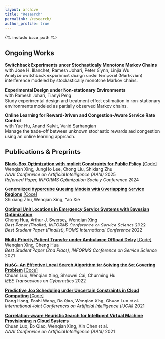 ```yaml
---
layout: archive
title: "Research"
permalink: /research/
author_profile: true
---
```


{% include base_path %}

Ongoing Works
------

**Switchback Experiments under Stochastically Monotone Markov Chains**  
with Jose H. Blanchet, Ramesh Johari, Peter Glynn, Linjia Wu  
Analyze switchback experiment design under temporal (Markovian) interference modeled by stochastically monotone Markov chains.  

**Experimental Design under Non-stationary Environments**  
with Ramesh Johari, Tianyi Peng  
Study experimental design and treatment effect estimation in non-stationary environments modeled as partially observed Markov chains.

**Online Learning for Reward-Driven and Congestion-Aware Service
Rate Control**  
with Yue Hu, Anand Kalvit, Vahid Sarhangian  
Manage the trade-off between unknown stochastic rewards and congestion using an online learning approach.  


Publications & Preprints
------

**[Black-Box Optimization with Implicit Constraints for Public Policy](https://arxiv.org/abs/2310.18449)** [[Code]](https://github.com/wenqian-xing/CageBO)   
Wenqian Xing, JungHo Lee, Chong Liu, Shixiang Zhu  
*AAAI Conference on Artificial Intelligence (AAAI)* 2025  
*Refereed Paper, INFORMS Optimization Society Conference* 2024  

**[Generalized Hypercube Queuing Models with Overlapping Service Regions](https://arxiv.org/abs/2304.02824)** [[Code]](https://github.com/meowoodie/Hyperlattice-Queueing-Model)  
Shixiang Zhu, Wenqian Xing, Yao Xie  

**[Optimal Unit Locations in Emergency Service Systems with Bayesian Optimization](https://papers.ssrn.com/sol3/papers.cfm?abstract_id=4497957)**  
Cheng Hua, Arthur J. Swersey, Wenqian Xing  
*Best Paper (Finalist), INFORMS Conference on Service Science* 2022  
*Best Student Paper (Finalist), POMS International Conference* 2022  

**[Multi-Priority Patient Transfer under Ambulance
Offload Delay](https://papers.ssrn.com/sol3/papers.cfm?abstract_id=4003735)** [[Code]](https://github.com/wenqian-xing/AOD-Lower-Bound)  
Wenqian Xing, Cheng Hua  
*Best Student Paper (2nd Place), INFORMS Conference on Service Science* 2021  

**[NuSC: An Effective Local Search Algorithm for Solving the Set Covering Problem](https://ieeexplore.ieee.org/document/9877844)** [[Code]](https://github.com/chuanluocs/NuSC-Algorithm)  
Chuan Luo, Wenqian Xing, Shaowei Cai, Chunming Hu  
*IEEE Transactions on Cybernetics* 2022  

**[Predictive Job Scheduling under Uncertain Constraints in Cloud Computing](https://www.ijcai.org/proceedings/2021/499)** [[Code]](https://github.com/wenqian-xing/SB-IJCAI-Paper)  
Dong Hang, Boshi Wang, Bo Qiao, Wenqian Xing, Chuan Luo et al.  
*International Joint Conferences on Artificial Intelligence (IJCAI)* 2021  

**[Correlation-aware Heuristic Search for Intelligent Virtual Machine Provisioning in Cloud Systems](https://ojs.aaai.org/index.php/AAAI/article/view/17467)**  
Chuan Luo, Bo Qiao, Wenqian Xing, Xin Chen et al.  
*AAAI Conference on Artificial Intelligence (AAAI)* 2021  